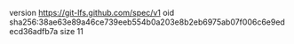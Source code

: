 version https://git-lfs.github.com/spec/v1
oid sha256:38ae63e89a46ce739eeb554b0a203e8b2eb6975ab07f006c6e9edecd36adfb7a
size 11
